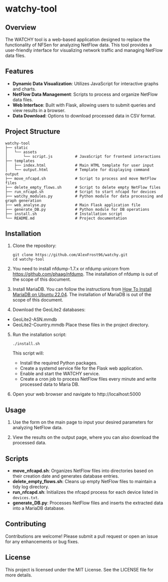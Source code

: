 # watchy-tool

## Overview
The WATCHY tool is a web-based application designed to replace the functionality of NFSen for analyzing NetFlow data. This tool provides a user-friendly interface for visualizing network traffic and managing NetFlow data files.

## Features
- **Dynamic Data Visualization**: Utilizes JavaScript for interactive graphs and charts.
- **NetFlow Data Management**: Scripts to process and organize NetFlow data files.
- **Web Interface**: Built with Flask, allowing users to submit queries and view results in a browser.
- **Data Download**: Options to download processed data in CSV format.

## Project Structure
```
watchy-tool
├── static
│   └── assets
│       └── script.js          # JavaScript for frontend interactions
├── templates
│   ├── index.html             # Main HTML template for user input
│   └── output.html            # Template for displaying command output
├── move_nfcapd.sh             # Script to process and move NetFlow files
├── delete_empty_flows.sh      # Script to delete empty NetFlow files
├── run_nfcapd.sh              # Script to start nfcapd for devices
├── watchy_modules.py          # Python module for data processing and graph generation
├── web_analyse.py             # Main Flask application file
├── generate_DB.py             # Python module for DB operations
├── install.sh                 # Installation script
└── README.md                  # Project documentation
```

## Installation
1. Clone the repository:
   ```
   git clone https://github.com/AlexFrost96/watchy.git
   cd watchy-tool
   ```
2. You need to install nfdump-1.7.x or nfdump unicorn from https://github.com/phaag/nfdump. The installation of nfdump is out of the scope of this document.

3. Install MariaDB. You can follow the instructions from [How To Install MariaDB on Ubuntu 22.04](https://www.digitalocean.com/community/tutorials/how-to-install-mariadb-on-ubuntu-22-04). The installation of MariaDB is out of the scope of this document.

4. Download the GeoLite2 databases:
- GeoLite2-ASN.mmdb
- GeoLite2-Country.mmdb
Place these files in the project directory.

5. Run the installation script:
   ```
   ./install.sh
   ```
   This script will:
   - Install the required Python packages.
   - Create a systemd service file for the Flask web application.
   - Enable and start the WATCHY service.
   - Create a cron job to process NetFlow files every minute and write processed data to Maria DB.

6. Open your web browser and navigate to http://localhost:5000

## Usage

1. Use the form on the main page to input your desired parameters for analyzing NetFlow data.

2. View the results on the output page, where you can also download the processed data.

## Scripts
- **move_nfcapd.sh**: Organizes NetFlow files into directories based on their creation date and generates database entries.
- **delete_empty_flows.sh**: Cleans up empty NetFlow files to maintain a tidy log directory.
- **run_nfcapd.sh**: Initializes the nfcapd process for each device listed in `devices.txt`.
- **generate_DB.py**: Processes NetFlow files and inserts the extracted data into a MariaDB database.

## Contributing
Contributions are welcome! Please submit a pull request or open an issue for any enhancements or bug fixes.

## License
This project is licensed under the MIT License. See the LICENSE file for more details.